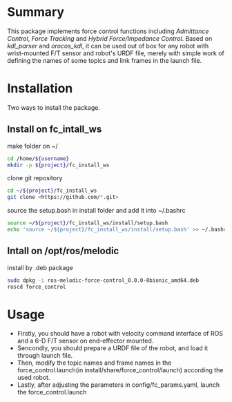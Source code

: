 # Summary
This package implements force control functions including *Admittance Control*, *Force Tracking* and *Hybrid Force/Impedance Control*. Based on *kdl_parser* and *orocos_kdl*, it can be used out of box for any robot with wrist-mounted F/T sensor and robot's URDF file, merely with simple work of defining the names of some topics and link frames in the launch file.

# Installation
Two ways to install the package.
## Install on fc_intall_ws

make folder on ~/
```sh
cd /home/${username}
mkdir -p ${project}/fc_install_ws
```

clone git repository
```sh
cd ~/${project}/fc_install_ws 
git clone <https://github.com/*.git>
```
source the setup.bash in install folder and add it into ~/.bashrc
```sh
source ~/${project}/fc_install_ws/install/setup.bash
echo 'source ~/${project}/fc_install_ws/install/setup.bash' >> ~/.bashrc
```

## Intall on /opt/ros/melodic
install by .deb package
```sh
sudo dpkg -i ros-melodic-force-control_0.0.0-0bionic_amd64.deb
roscd force_control
```

# Usage
- Firstly, you should have a robot with velocity command interface of ROS and a 6-D F/T sensor on end-effector mounted.
- Sencondly, you should prepare a URDF file of the robot, and load it through launch file.
- Then, modify the topic names and frame names in the force_control.launch(in install/share/force_control/launch) according the used robot.
- Lastly, after adjusting the parameters in config/fc_params.yaml, launch the force_control.launch

